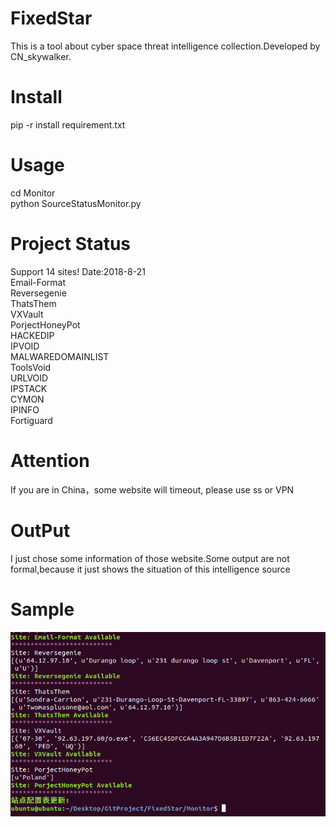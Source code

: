 # FixedStar
This is a tool about cyber space threat intelligence collection.Developed by CN_skywalker.
# Install
pip -r install requirement.txt
# Usage
cd Monitor\
python SourceStatusMonitor.py
# Project Status
Support 14 sites! Date:2018-8-21\
Email-Format\
Reversegenie\
ThatsThem\
VXVault\
PorjectHoneyPot\
HACKEDIP\
IPVOID\
MALWAREDOMAINLIST\
ToolsVoid\
URLVOID\
IPSTACK\
CYMON\
IPINFO\
Fortiguard

# Attention
If you are in China，some website will timeout, please use ss or VPN 
# OutPut
I just chose some information of those website.Some output are not formal,because it just shows the situation of this intelligence source 
# Sample
![](https://github.com/skyWalker1997/FixedStar/blob/master/Output.png)
